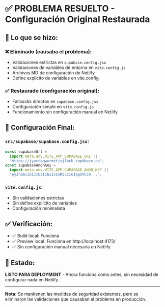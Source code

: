 # ✅ PROBLEMA RESUELTO - Configuración Original Restaurada

## 🎯 **Lo que se hizo:**

### ❌ **Eliminado (causaba el problema):**

- Validaciones estrictas en `supabase.config.jsx`
- Validaciones de variables de entorno en `vite.config.js`
- Archivos MD de configuración de Netlify
- Define explícito de variables en vite.config

### ✅ **Restaurado (configuración original):**

- Fallbacks directos en `supabase.config.jsx`
- Configuración simple en `vite.config.js`
- Funcionamiento sin configuración manual en Netlify

## 📝 **Configuración Final:**

### `src/supabase/supabase.config.jsx`:

```jsx
const supabaseUrl =
  import.meta.env.VITE_APP_SUPABASE_URL ||
  "https://jyaccaqwurmztjsjlacb.supabase.co";
const supabaseAnonKey =
  import.meta.env.VITE_APP_SUPABASE_ANON_KEY ||
  "eyJhbGciOiJIUzI1NiIsInR5cCI6IkpXVCJ9...";
```

### `vite.config.js`:

- Sin validaciones estrictas
- Sin define explícito de variables
- Configuración minimalista

## ✅ **Verificación:**

- ✅ Build local: Funciona
- ✅ Preview local: Funciona en http://localhost:4173/
- ✅ Sin configuración manual necesaria en Netlify

## 🚀 **Estado:**

**LISTO PARA DEPLOYMENT** - Ahora funciona como antes, sin necesidad de configurar nada en Netlify.

---

**Nota:** Se mantienen las medidas de seguridad existentes, pero se eliminaron las validaciones que causaban el problema en producción.
